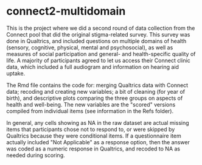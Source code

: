 # connect2-multidomain

This is the project where we did a second round of data collection from the Connect pool that did the original stigma-related survey. This survey was done in Qualtrics, and included questions on multiple domains of health (sensory, cognitive, physical, mental and psychosocial), as well as measures of social participation and general- and health-specific quality of life. A majority of participants agreed to let us access their Connect clinic data, which included a full audiogram and information on hearing aid uptake.    

The Rmd file contains the code for: merging Qualtrics data with Connect data; recoding and creating new variables; a bit of cleaning (for year of birth), and descriptive plots comparing the three groups on aspects of health and well-being. The new variables are the "scored" versions compiled from individual items (see information in the Refs folder).

In general, any cells showing as NA in the raw dataset are actual missing items that participants chose not to respond to, or were skipped by Qualtrics because they were conditional items. If a questionnaire item actually included "Not Applicable" as a response option, then the answer was coded as a numeric response in Qualtrics, and recoded to NA as needed during scoring.
